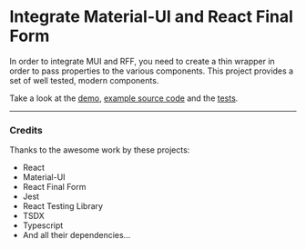 # Integrate Material-UI and React Final Form

In order to integrate MUI and RFF, you need to create a thin wrapper in order to pass properties to the various components. This project provides a set of well tested, modern components.

Take a look at the [demo](https://lookfirst.github.io/mui-rff/), [example source code](https://github.com/lookfirst/mui-rff-demo/tree/master/example) and the [tests](https://github.com/lookfirst/mui-rff-demo/tree/master/test).

---
### Credits

Thanks to the awesome work by these projects:

* React
* Material-UI
* React Final Form
* Jest
* React Testing Library
* TSDX
* Typescript
* And all their dependencies...
